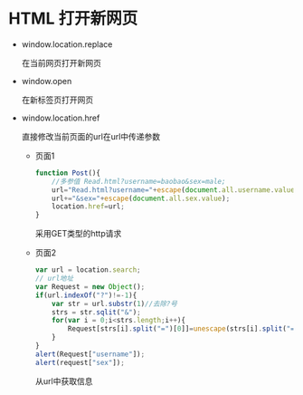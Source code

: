 # HTML 打开新网页

- window.location.replace

  在当前网页打开新网页

- window.open

  在新标签页打开网页
  
- window.location.href

  直接修改当前页面的url在url中传递参数

  - 页面1

    ```js
    function Post(){
        //多参值 Read.html?username=baobao&sex=male;
        url="Read.html?username="+escape(document.all.username.value);
        url+="&sex="+escape(document.all.sex.value);
        location.href=url;
    }
    ```

    采用GET类型的http请求

  - 页面2

    ```js
    var url = location.search;
    // url地址
    var Request = new Object();
    if(url.indexOf("?")!=-1){
        var str = url.substr(1)//去除?号
        strs = str.sqlit("&");
        for(var i = 0;i<strs.length;i++){
            Request[strs[i].split("=")[0]]=unescape(strs[i].split("=")[1]);
        }
    }
    alert(Request["username"]);
    alert(request["sex"]);
    ```

    从url中获取信息

